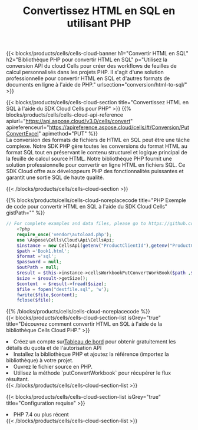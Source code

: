 ﻿---
title:  Convertissez HTML en SQL en utilisant PHP
description:  Utilisation du SDK Cloud Aspose.Cells pour PHP pour convertir un fichier au format HTML en fichier au format SQL.
kwords: Excel, Convert HTML to SQL, REST, PHP
howto: How to convert HTML to SQL using Aspose.Cells Cloud PHP library.
---
{{< blocks/products/cells/cells-cloud-banner h1="Convertir HTML en SQL" h2="Bibliothèque PHP pour convertir HTML en SQL" p="Utilisez la conversion API du cloud Cells pour créer des workflows de feuilles de calcul personnalisés dans les projets PHP. Il s\'agit d\'une solution professionnelle pour convertir HTML en SQL et d\'autres formats de documents en ligne à l\'aide de PHP." urlsection="conversion/html-to-sql/" >}}

{{< blocks/products/cells/cells-cloud-section title="Convertissez HTML en SQL à l\'aide du SDK Cloud Cells pour PHP" >}}
{{% blocks/products/cells/cells-cloud-api-reference apiurl="https://api.aspose.cloud/v3.0/cells/convert" apireferenceurl="https://apireference.aspose.cloud/cells/#/Conversion/PutConvertExcel" apimethod="PUT" %}}
<br/>
La conversion des formats de fichiers de HTML en SQL peut être une tâche complexe. Notre SDK PHP gère toutes les conversions du format HTML au format SQL tout en préservant le contenu structurel et logique principal de la feuille de calcul source HTML. Notre bibliothèque PHP fournit une solution professionnelle pour convertir en ligne HTML en fichiers SQL. Ce SDK Cloud offre aux développeurs PHP des fonctionnalités puissantes et garantit une sortie SQL de haute qualité.

{{< /blocks/products/cells/cells-cloud-section >}}

{{% blocks/products/cells/cells-cloud-noreplacecode title="PHP Exemple de code pour convertir HTML en SQL à l\'aide du SDK Cloud Cells" gistPath="" %}}
 
```php
// For complete examples and data files, please go to https://github.com/aspose-cells-cloud/aspose-cells-cloud-php/
    <?php
    require_once('vendor\autoload.php');
    use \Aspose\Cells\Cloud\Api\CellsApi;
    $instance = new CellsApi(getenv("ProductClientId"),getenv("ProductClientSecret"));
    $path ='Book1.html';    
    $format ='sql';
    $password = null;
    $outPath = null;      
    $result = $this->instance->cellsWorkbookPutConvertWorkBook($path ,$format, $password,  $outPath);
    $size = $result->getSize();
    $content  = $result->fread($size);
    $file = fopen("destfile.sql", 'w');
    fwrite($file,$content);
    fclose($file);
```
 
{{% /blocks/products/cells/cells-cloud-noreplacecode %}}
<br/>
{{< blocks/products/cells/cells-cloud-section-list isGrey="true" title="Découvrez comment convertir HTML en SQL à l\'aide de la bibliothèque Cells Cloud PHP." >}}
<li> Créez un compte sur<a href="https://dashboard.aspose.cloud/">Tableau de bord</a> pour obtenir gratuitement les détails du quota et de l'autorisation API</li>
<li>Installez la bibliothèque PHP et ajoutez la référence (importez la bibliothèque) à votre projet.</li>
<li>Ouvrez le fichier source en PHP.</li>
<li>Utilisez la méthode `putConvertWorkbook` pour récupérer le flux résultant.</li>
{{< /blocks/products/cells/cells-cloud-section-list >}}

{{< blocks/products/cells/cells-cloud-section-list isGrey="true" title="Configuration requise" >}}
<li>PHP 7.4 ou plus récent</li>
{{< /blocks/products/cells/cells-cloud-section-list >}}
